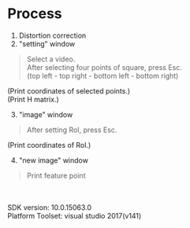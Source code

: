 # Process
1. Distortion correction
2. "setting" window
> Select a video.<br/>
> After selecting four points of square, press Esc.<br/>
> (top left - top right - bottom left - bottom right)<br/>

(Print coordinates of selected points.) <br/>
(Print H matrix.)

3. "image" window
> After setting RoI, press Esc. <br/>

(Print coordinates of RoI.)

4. "new image" window
> Print feature point
<br/>
<br/>
SDK version: 10.0.15063.0 <br/>
Platform Toolset: visual studio 2017(v141)
